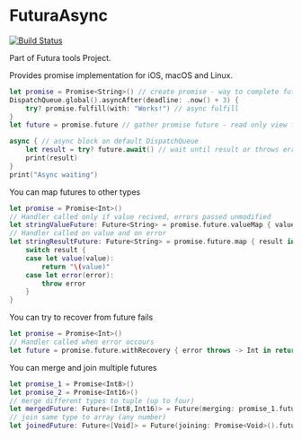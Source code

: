 # FuturaAsync

[![Build Status](https://travis-ci.org/kaqu/FuturaAsync.svg?branch=master)](https://travis-ci.org/kaqu/FuturaAsync)

Part of Futura tools Project.

Provides promise implementation for iOS, macOS and Linux.

```swift
let promise = Promise<String>() // create promise - way to complete future
DispatchQueue.global().asyncAfter(deadline: .now() + 3) {
    try? promise.fulfill(with: "Works!") // async fulfill
}
let future = promise.future // gather promise future - read only view for async state

async { // async block on default DispatchQueue
    let result = try? future.await() // wait until result or throws error
    print(result)
}
print("Async waiting")
```

You can map futures to other types
```swift
let promise = Promise<Int>()
// Handler called only if value recived, errors passed unmodified
let stringValueFuture: Future<String> = promise.future.valueMap { value in return "\(value)" }
// Handler called on value and on error
let stringResultFuture: Future<String> = promise.future.map { result in 
    switch result {
    case let value(value):
        return "\(value)" 
    case let error(error):
        throw error
    }
}
```

You can try to recover from future fails
```swift
let promise = Promise<Int>()
// Handler called when error occours
let future = promise.future.withRecovery { error throws -> Int in return 0 }
```

You can merge and join multiple futures
```swift
let promise_1 = Promise<Int8>()
let promise_2 = Promise<Int16>()
// merge different types to tuple (up to four)
let mergedFuture: Future<(Int8,Int16)> = Future(merging: promise_1.future, promise_2.future)
// join same type to array (any number)
let joinedFuture: Future<[Void]> = Future(joining: Promise<Void>().future, Promise<Void>().future, Promise<Void>().future)

```

